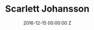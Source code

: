 ---
title: Scarlett Johansson
date: 2016-12-15 00:00:00 Z
position: 1
image: "/uploads/scarlett-johansson-feature.jpg"
images:
- "/uploads/scarlett-johansson-01.jpg"
- "/uploads/scarlett-johansson-02.jpg"
- "/uploads/scarlett-johansson-03.jpg"
- "/uploads/scarlett-johansson-04.jpg"
- "/uploads/scarlett-johansson-05.jpg"
publication: Harper's Bazaar UK
photographer: Alexi Lubomirski
is-featured:
layout: project
---